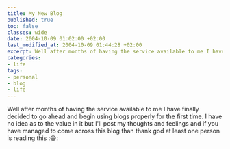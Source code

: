 ```yaml
---
title: My New Blog
published: true
toc: false
classes: wide
date: 2004-10-09 01:02:00 +02:00
last_modified_at: 2004-10-09 01:44:28 +02:00
excerpt: Well after months of having the service available to me I have finally decided to go ahead and begin using blogs properly for the first time.
categories:
- life
tags:
- personal
- blog
- life
---
```

Well after months of having the service available to me I have finally decided to go ahead and begin using blogs properly for the first time. I have no idea as to the value in it but I'll post my thoughts and feelings and if you have managed to come across this blog than thank god at least one person is reading this ::smile::
